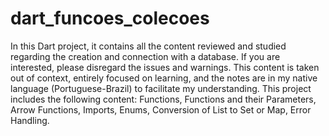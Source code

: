 # dart_funcoes_colecoes
 
In this Dart project, it contains all the content reviewed and studied regarding the creation and connection with a database. 
If you are interested, please disregard the issues and warnings. 
This content is taken out of context, entirely focused on learning, and the notes are in my native language (Portuguese-Brazil) to facilitate my understanding. 
This project includes the following content: 
Functions, 
Functions and their Parameters, 
Arrow Functions, 
Imports,
Enums, 
Conversion of List to Set or Map, 
Error Handling.
